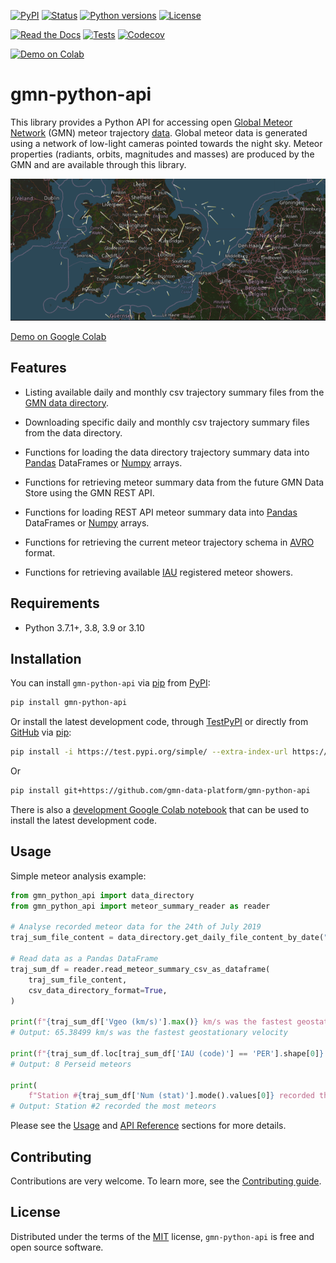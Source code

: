 [![PyPI](https://img.shields.io/pypi/v/gmn-python-api)](https://pypi.org/project/gmn-python-api/)
[![Status](https://img.shields.io/pypi/status/gmn-python-api)](https://pypi.org/project/gmn-python-api/)
[![Python versions](https://img.shields.io/pypi/pyversions/gmn-python-api)](https://pypi.org/project/gmn-python-api/)
[![License](https://img.shields.io/pypi/l/gmn-python-api)](https://pypi.org/project/gmn-python-api/)

[![Read the Docs](https://img.shields.io/readthedocs/gmn-python-api)](https://gmn-python-api.readthedocs.io/en/latest/)
[![Tests](https://github.com/gmn-data-platform/gmn-python-api/workflows/Tests/badge.svg)](https://github.com/gmn-data-platform/gmn-python-api/actions?query=workflow%3ATests+branch%3Amain)
[![Codecov](https://codecov.io/gh/gmn-data-platform/gmn-python-api/branch/main/graph/badge.svg)](https://codecov.io/gh/gmn-data-platform/gmn-python-api)

[![Demo on Colab](https://colab.research.google.com/assets/colab-badge.svg)](https://colab.research.google.com/github/gmn-data-platform/gmn-data-endpoints/blob/dc25444cb98693081443bb31e8f6b2abbed3fde2/gmn_data_analysis_template.ipynb)

# gmn-python-api

This library provides a Python API for accessing open 
[Global Meteor Network](https://globalmeteornetwork.org/) (GMN) meteor trajectory 
[data](https://globalmeteornetwork.org/data/). Global meteor data is generated using a 
network of low-light cameras pointed towards the night sky. Meteor properties (radiants,
orbits, magnitudes and masses) are produced by the GMN and are available through this
library.

![Screenshot of GMN data](docs/screenshot.png)

[Demo on Google Colab](https://colab.research.google.com/github/gmn-data-platform/gmn-data-endpoints/blob/dc25444cb98693081443bb31e8f6b2abbed3fde2/gmn_data_analysis_template.ipynb)

## Features

- Listing available daily and monthly csv trajectory summary files from the 
  [GMN data directory](https://globalmeteornetwork.org/data/traj_summary_data/).

- Downloading specific daily and monthly csv trajectory summary files from the data
  directory.

- Functions for loading the data directory trajectory summary data into 
  [Pandas](https://pandas.pydata.org/) DataFrames or [Numpy](https://numpy.org/) arrays.

- Functions for retrieving meteor summary data from the future GMN Data Store using the
  GMN REST API.

- Functions for loading REST API meteor summary data
  into [Pandas](https://pandas.pydata.org/) DataFrames or [Numpy](https://numpy.org/)
  arrays.

- Functions for retrieving the current meteor trajectory schema in 
  [AVRO](https://avro.apache.org/) format.

- Functions for retrieving available 
  [IAU](https://www.ta3.sk/IAUC22DB/MDC2007/Roje/roje_lista.php) registered meteor showers.

## Requirements

- Python 3.7.1+, 3.8, 3.9 or 3.10

## Installation

You can install `gmn-python-api` via [pip](https://pip.pypa.io/) from 
[PyPI](https://pypi.org/project/gmn-python-api/):

```sh
pip install gmn-python-api
```

Or install the latest development code, through 
[TestPyPI](https://test.pypi.org/project/gmn-python-api/) or directly from 
[GitHub](https://github.com/gmn-data-platform/gmn-python-api) via 
[pip](https://pip.pypa.io/):

```sh
pip install -i https://test.pypi.org/simple/ --extra-index-url https://pypi.org/simple gmn-python-api==<version>
```

Or

```sh
pip install git+https://github.com/gmn-data-platform/gmn-python-api
```

There is also a 
[development Google Colab notebook](https://colab.research.google.com/github/gmn-data-platform/gmn-data-endpoints/blob/dc25444cb98693081443bb31e8f6b2abbed3fde2/gmn_data_analysis_template.ipynb)
that can be used to install the latest development code.

## Usage

Simple meteor analysis example:

```python
from gmn_python_api import data_directory
from gmn_python_api import meteor_summary_reader as reader

# Analyse recorded meteor data for the 24th of July 2019
traj_sum_file_content = data_directory.get_daily_file_content_by_date("2019-07-24")

# Read data as a Pandas DataFrame
traj_sum_df = reader.read_meteor_summary_csv_as_dataframe(
    traj_sum_file_content,
    csv_data_directory_format=True,
)

print(f"{traj_sum_df['Vgeo (km/s)'].max()} km/s was the fastest geostationary velocity")
# Output: 65.38499 km/s was the fastest geostationary velocity

print(f"{traj_sum_df.loc[traj_sum_df['IAU (code)'] == 'PER'].shape[0]} Perseid meteors")
# Output: 8 Perseid meteors

print(
    f"Station #{traj_sum_df['Num (stat)'].mode().values[0]} recorded the most meteors")
# Output: Station #2 recorded the most meteors
```

Please see the [Usage](https://gmn-python-api.readthedocs.io/en/latest/usage.html) and 
[API Reference](https://gmn-python-api.readthedocs.io/en/latest/autoapi/gmn_python_api/index.html)
sections for more details.

## Contributing
Contributions are very welcome. To learn more, see the 
[Contributing guide](docs/contributing.md).

## License

Distributed under the terms of the [MIT](https://opensource.org/licenses/MIT) license,
`gmn-python-api` is free and open source software.
